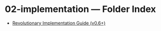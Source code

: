 <!--══════════════════════════════════════════════════
  ╔══════════════════════════════════════════════════════════════╗
  ║  ░  02-implementation — Index  ░░░░░░░░░░░░░░░░░░░░░░░░░░░░░░░  ║
  ║                                                              ║
  ║                                                              ║
  ║                                                              ║
  ║                                                              ║
  ║           ╌╌  P L A C E H O L D E R  ╌╌                      ║
  ║                                                              ║
  ║                                                              ║
  ║                                                              ║
  ║                                                              ║
  ╚══════════════════════════════════════════════════════════════╝
    • WHAT ▸ Index of this folder
    • WHY  ▸ Quick navigation and discovery
    • HOW  ▸ Auto-generated; edit children, not this list
-->

# 02-implementation — Folder Index

- [Revolutionary Implementation Guide (v0.6+)](./02-Implementation.md)

<!-- DOC META: VERSION=1.0 | UPDATED=2025-09-17T20:45:45Z -->
